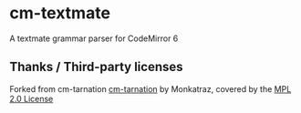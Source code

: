 # cm-textmate

A textmate grammar parser for CodeMirror 6

## Thanks / Third-party licenses

Forked from cm-tarnation [cm-tarnation](https://github.com/Monkatraz/cm-tarnation) by Monkatraz, covered by the [MPL 2.0 License](https://github.com/Monkatraz/cm-tarnation/blob/master/LICENSE)
